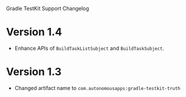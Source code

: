Gradle TestKit Support Changelog

# Version 1.4
* Enhance APIs of `BuildTaskListSubject` and `BuildTaskSubject`.

# Version 1.3
* Changed artifact name to `com.autonomousapps:gradle-testkit-truth`
